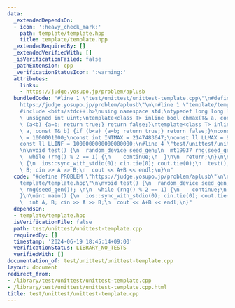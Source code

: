```yaml
---
data:
  _extendedDependsOn:
  - icon: ':heavy_check_mark:'
    path: template/template.hpp
    title: template/template.hpp
  _extendedRequiredBy: []
  _extendedVerifiedWith: []
  _isVerificationFailed: false
  _pathExtension: cpp
  _verificationStatusIcon: ':warning:'
  attributes:
    links:
    - https://judge.yosupo.jp/problem/aplusb
  bundledCode: "#line 1 \"test/unittest/unittest-template.cpp\"\n#define PROBLEM \"\
    https://judge.yosupo.jp/problem/aplusb\"\n\n#line 1 \"template/template.hpp\"\n\
    #include <bits/stdc++.h>\nusing namespace std;\ntypedef long long ll;\ntypedef\
    \ unsigned int uint;\ntemplate<class T> inline bool chmax(T& a, const T& b) {if\
    \ (a<b) {a=b; return true;} return false;}\ntemplate<class T> inline bool chmin(T&\
    \ a, const T& b) {if (b<a) {a=b; return true;} return false;}\nconst int INTINF\
    \ = 1000001000;\nconst int INTMAX = 2147483647;\nconst ll LLMAX = 9223372036854775807;\n\
    const ll LLINF = 1000000000000000000;\n#line 4 \"test/unittest/unittest-template.cpp\"\
    \n\nvoid test() {\n  random_device seed_gen;\n  mt19937 rng(seed_gen()); \n\n\
    \  while (rng() % 2 == 1) {\n    continue;\n  }\n\n  return;\n}\n\nint main()\
    \ {\n  ios::sync_with_stdio(0); cin.tie(0); cout.tie(0);\n  test();\n  int A,\
    \ B; cin >> A >> B;\n  cout << A+B << endl;\n}\n"
  code: "#define PROBLEM \"https://judge.yosupo.jp/problem/aplusb\"\n\n#include \"\
    template/template.hpp\"\n\nvoid test() {\n  random_device seed_gen;\n  mt19937\
    \ rng(seed_gen()); \n\n  while (rng() % 2 == 1) {\n    continue;\n  }\n\n  return;\n\
    }\n\nint main() {\n  ios::sync_with_stdio(0); cin.tie(0); cout.tie(0);\n  test();\n\
    \  int A, B; cin >> A >> B;\n  cout << A+B << endl;\n}"
  dependsOn:
  - template/template.hpp
  isVerificationFile: false
  path: test/unittest/unittest-template.cpp
  requiredBy: []
  timestamp: '2024-06-19 18:45:14+09:00'
  verificationStatus: LIBRARY_NO_TESTS
  verifiedWith: []
documentation_of: test/unittest/unittest-template.cpp
layout: document
redirect_from:
- /library/test/unittest/unittest-template.cpp
- /library/test/unittest/unittest-template.cpp.html
title: test/unittest/unittest-template.cpp
---
```

